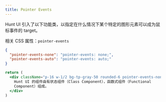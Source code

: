 ```yaml
---
title: Pointer Events
---
```


Hunt UI 引入了以下功能类，以指定在什么情况下某个特定的图形元素可以成为鼠标事件的 target。

相关 CSS 属性：`pointer-events`

```json classes
{
  "pointer-events-none": "pointer-events: none;",
  "pointer-events-auto": "pointer-events: auto;"
}
```

```jsx acss
return (
  <div className="p-16 w-1/2 bg-tp-gray-50 rounded-6 pointer-events-none cursor-not-allowed">
    Hunt UI 的组件由有状态组件（Class Component），函数式组件（Functional
    Component）组成。
  </div>
)
```
